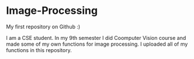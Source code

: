 # Image-Processing
My first repository on Github :)

I am a CSE student. In my 9th semester I did Coomputer Vision course and made some of my own functions for image processing. I uploaded all of my functions in this repository.    
